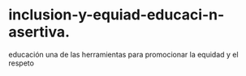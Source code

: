 # inclusion-y-equiad-educaci-n-asertiva.
educación una de las herramientas para promocionar la equidad y el respeto

